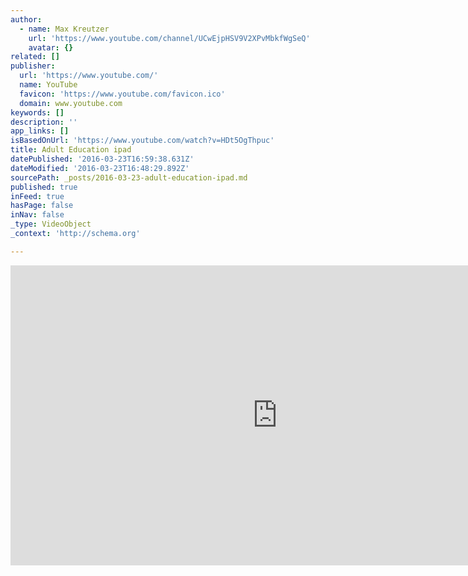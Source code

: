 ```yaml
---
author:
  - name: Max Kreutzer
    url: 'https://www.youtube.com/channel/UCwEjpHSV9V2XPvMbkfWgSeQ'
    avatar: {}
related: []
publisher:
  url: 'https://www.youtube.com/'
  name: YouTube
  favicon: 'https://www.youtube.com/favicon.ico'
  domain: www.youtube.com
keywords: []
description: ''
app_links: []
isBasedOnUrl: 'https://www.youtube.com/watch?v=HDt5OgThpuc'
title: Adult Education ipad
datePublished: '2016-03-23T16:59:38.631Z'
dateModified: '2016-03-23T16:48:29.892Z'
sourcePath: _posts/2016-03-23-adult-education-ipad.md
published: true
inFeed: true
hasPage: false
inNav: false
_type: VideoObject
_context: 'http://schema.org'

---
```

<iframe src="https://cdn.embedly.com/widgets/media.html?src=https%3A%2F%2Fwww.youtube.com%2Fembed%2FHDt5OgThpuc%3Ffeature%3Doembed&amp;url=https%3A%2F%2Fwww.youtube.com%2Fwatch%3Fv%3DHDt5OgThpuc&amp;image=https%3A%2F%2Fi.ytimg.com%2Fvi%2FHDt5OgThpuc%2Fhqdefault.jpg&amp;key=b7d04c9b404c499eba89ee7072e1c4f7&amp;type=text%2Fhtml&amp;schema=youtube" width="854" height="480" scrolling="no" frameborder="0" allowfullscreen="allowfullscreen" style=""></iframe>